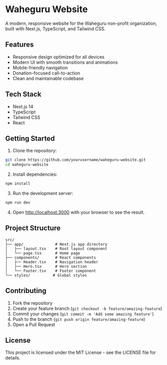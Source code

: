 # Waheguru Website

A modern, responsive website for the Waheguru non-profit organization, built with Next.js, TypeScript, and Tailwind CSS.

## Features

- Responsive design optimized for all devices
- Modern UI with smooth transitions and animations
- Mobile-friendly navigation
- Donation-focused call-to-action
- Clean and maintainable codebase

## Tech Stack

- Next.js 14
- TypeScript
- Tailwind CSS
- React

## Getting Started

1. Clone the repository:
```bash
git clone https://github.com/yourusername/waheguru-website.git
cd waheguru-website
```

2. Install dependencies:
```bash
npm install
```

3. Run the development server:
```bash
npm run dev
```

4. Open [http://localhost:3000](http://localhost:3000) with your browser to see the result.

## Project Structure

```
src/
├── app/              # Next.js app directory
│   ├── layout.tsx    # Root layout component
│   └── page.tsx      # Home page
├── components/       # React components
│   ├── Header.tsx    # Navigation header
│   ├── Hero.tsx      # Hero section
│   └── Footer.tsx    # Footer component
└── styles/          # Global styles
```

## Contributing

1. Fork the repository
2. Create your feature branch (`git checkout -b feature/amazing-feature`)
3. Commit your changes (`git commit -m 'Add some amazing feature'`)
4. Push to the branch (`git push origin feature/amazing-feature`)
5. Open a Pull Request

## License

This project is licensed under the MIT License - see the LICENSE file for details. 
